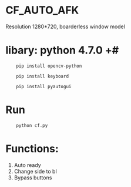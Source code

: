 # CF_AUTO_AFK
Resolution 1280*720, boarderless window model

# libary: python 4.7.0 +#
        
        pip install opencv-python

        pip install keyboard
        
        pip install pyautogui
        
# Run #
        python cf.py
 
# Functions: #
1. Auto ready
2. Change side to bl
3. Bypass buttons
